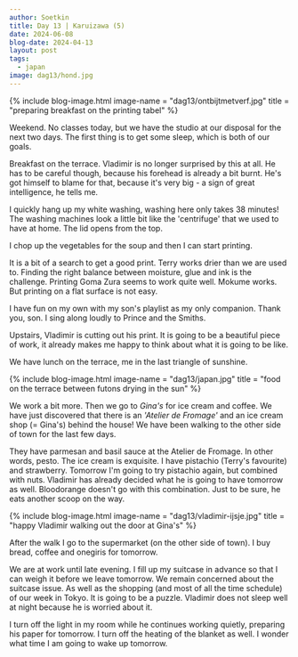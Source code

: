 ```yaml
---
author: Soetkin
title: Day 13 | Karuizawa (5)
date: 2024-06-08
blog-date: 2024-04-13
layout: post
tags:
  - japan
image: dag13/hond.jpg
---
```

{% include blog-image.html image-name = "dag13/ontbijtmetverf.jpg"  title = "preparing breakfast on the printing tabel" %}

Weekend. No classes today, but we have the studio at our disposal for the next two days. The first thing is to get some sleep, which is both of our goals.

Breakfast on the terrace. Vladimir is no longer surprised by this at all. He has to be careful though, because his forehead is already a bit burnt. He's got himself to blame for that, because it's very big - a sign of great intelligence, he tells me.

I quickly hang up my white washing, washing here only takes 38 minutes! The washing machines look a little bit like the 'centrifuge' that we used to have at home. The lid opens from the top.

I chop up the vegetables for the soup and then I can start printing.

It is a bit of a search to get a good print. Terry works drier than we are used to. Finding the right balance between moisture, glue and ink is the challenge. Printing Goma Zura seems to work quite well. Mokume works. But printing on a flat surface is not easy.

I have fun on my own with my son's playlist as my only companion. Thank you, son. I sing along loudly to Prince and the Smiths.

Upstairs, Vladimir is cutting out his print. It is going to be a beautiful piece of work, it already makes me happy to think about what it is going to be like.

We have lunch on the terrace, me in the last triangle of sunshine.

{% include blog-image.html image-name = "dag13/japan.jpg"  title = "food on the terrace between futons drying in the sun" %}

We work a bit more. Then we go to *Gina's* for ice cream and coffee. 
We have just discovered that there is an *'Atelier de Fromage'* and an ice cream shop (= Gina's) behind the house! We have been walking to the other side of town for the last few days. 

They have parmesan and basil sauce at the Atelier de Fromage. In other words, pesto. The ice cream is exquisite. I have pistachio (Terry's favourite) and strawberry. Tomorrow I'm going to try pistachio again, but combined with nuts. Vladimir has already decided what he is going to have tomorrow as well. Bloodorange doesn't go with this combination. Just to be sure, he eats another scoop on the way. 

{% include blog-image.html image-name = "dag13/vladimir-ijsje.jpg"  title = "happy Vladimir walking out the door at Gina's" %}

After the walk I go to the supermarket (on the other side of town). I buy bread, coffee and onegiris for tomorrow.

We are at work until late evening. I fill up my suitcase in advance so that I can weigh it before we leave tomorrow. We remain concerned about the suitcase issue. As well as the shopping (and most of all the time schedule) of our week in Tokyo. It is going to be a puzzle. Vladimir does not sleep well at night because he is worried about it.

I turn off the light in my room while he continues working quietly, preparing his paper for tomorrow. I turn off the heating of the blanket as well. I wonder what time I am going to wake up tomorrow. 
